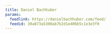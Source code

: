 ```yaml
---
title: Daniel Bachhuber
params:
  feedlink: https://danielbachhuber.com/feed/
  feedid: 30a873a5300ab7b2d1e406b5c1e3e3f0
---
```


